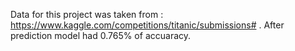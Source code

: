 Data for this project was taken from : https://www.kaggle.com/competitions/titanic/submissions# . 
After prediction model had 0.765% of accuaracy.
